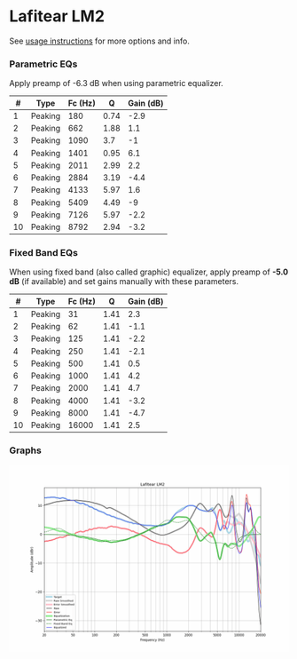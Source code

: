 # Lafitear LM2
See [usage instructions](https://github.com/jaakkopasanen/AutoEq#usage) for more options and info.

### Parametric EQs
Apply preamp of -6.3 dB when using parametric equalizer.

|   # | Type    |   Fc (Hz) |    Q |   Gain (dB) |
|-----|---------|-----------|------|-------------|
|   1 | Peaking |       180 | 0.74 |        -2.9 |
|   2 | Peaking |       662 | 1.88 |         1.1 |
|   3 | Peaking |      1090 | 3.7  |        -1   |
|   4 | Peaking |      1401 | 0.95 |         6.1 |
|   5 | Peaking |      2011 | 2.99 |         2.2 |
|   6 | Peaking |      2884 | 3.19 |        -4.4 |
|   7 | Peaking |      4133 | 5.97 |         1.6 |
|   8 | Peaking |      5409 | 4.49 |        -9   |
|   9 | Peaking |      7126 | 5.97 |        -2.2 |
|  10 | Peaking |      8792 | 2.94 |        -3.2 |

### Fixed Band EQs
When using fixed band (also called graphic) equalizer, apply preamp of **-5.0 dB** (if available) and set gains manually with these parameters.

|   # | Type    |   Fc (Hz) |    Q |   Gain (dB) |
|-----|---------|-----------|------|-------------|
|   1 | Peaking |        31 | 1.41 |         2.3 |
|   2 | Peaking |        62 | 1.41 |        -1.1 |
|   3 | Peaking |       125 | 1.41 |        -2.2 |
|   4 | Peaking |       250 | 1.41 |        -2.1 |
|   5 | Peaking |       500 | 1.41 |         0.5 |
|   6 | Peaking |      1000 | 1.41 |         4.2 |
|   7 | Peaking |      2000 | 1.41 |         4.7 |
|   8 | Peaking |      4000 | 1.41 |        -3.2 |
|   9 | Peaking |      8000 | 1.41 |        -4.7 |
|  10 | Peaking |     16000 | 1.41 |         2.5 |

### Graphs
![](./Lafitear%20LM2.png)
